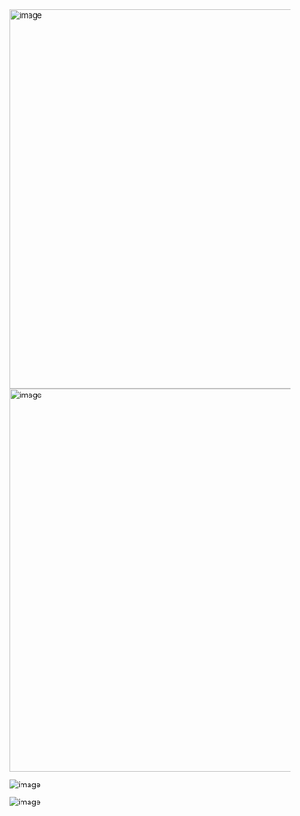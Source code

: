 <img width="679" alt="image" src="https://github.com/sponge1220/CraigGodQuotes/assets/35734121/27ce594e-7726-4bd9-8a02-807390f11160">

<img width="685" alt="image" src="https://github.com/sponge1220/CraigGodQuotes/assets/35734121/4494141d-8feb-4874-83cf-a855b4eac660">

![image](https://github.com/sponge1220/CraigGodQuotes/assets/35734121/d0bf1e07-27e0-40f5-9457-3c896607e737)

![image](https://github.com/sponge1220/CraigGodQuotes/assets/35734121/30fd51d6-a5fa-49ee-9bd2-868022e2af43)

